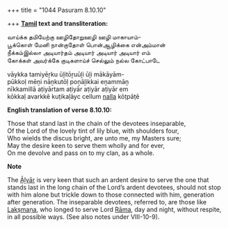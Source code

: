+++
title = "1044 Pasuram 8.10.10"

+++
**[Tamil](/definition/tamil#history "show Tamil definitions") text and transliteration:**

வாய்க்க தமியேற்கு ஊழிதோறுஊழி ஊழி மாகாயாம்-  
பூக்கொள் மேனி நான்குதோள் பொன்ஆழிக்கை என்அம்மான்  
நீக்கம்இல்லா அடியார்தம் அடியார் அடியார் அடியார் எம்  
கோக்கள் அவர்க்கே குடிகளாய்ச் செல்லும் நல்ல கோட்பாடே

vāykka tamiyēṟku ūḻitōṟuūḻi ūḻi mākāyām-  
pūkkoḷ mēṉi nāṉkutōḷ poṉāḻikkai eṉammāṉ  
nīkkamillā aṭiyārtam aṭiyār aṭiyār aṭiyār em  
kōkkaḷ avarkkē kuṭikaḷāyc cellum [nalla](/definition/nalla#history "show nalla definitions") kōṭpāṭē

**English translation of verse 8.10.10:**

Those that stand last in the chain of the devotees inseparable,  
Of the Lord of the lovely tint of lily blue, with shoulders four,  
Who wields the discus bright, are unto me, my Masters sure;  
May the desire keen to serve them wholly and for ever,  
On me devolve and pass on to my clan, as a whole.

**Note**

The [Āḻvār](/definition/aḻvar#vaishnavism "show Āḻvār definitions") is very keen that such an ardent desire to serve the one that stands last in the long chain of the Lord’s ardent devotees, should not stop with him alone but trickle down to those connected with him, generation after generation. The inseparable devotees, referred to, are those like [Lakṣmaṇa](/definition/lakshmana#vaishnavism "show Lakṣmaṇa definitions"), who longed to serve Lord [Rāma](/definition/rama#vaishnavism "show Rāma definitions"), day and night, without respite, in all possible ways. (See also notes under VIII-10-9).


